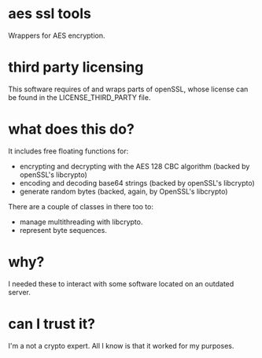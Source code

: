 # aes ssl tools

Wrappers for AES encryption.

# third party licensing

This software requires of and wraps parts of openSSL, whose license can be found in the LICENSE_THIRD_PARTY file.

# what does this do?

It includes free floating functions for:

- encrypting and decrypting with the AES 128 CBC algorithm (backed by openSSL's libcrypto)
- encoding and decoding base64 strings (backed by openSSL's libcrypto)
- generate random bytes (backed, again, by OpenSSL's libcrypto)

There are a couple of classes in there too to:

- manage multithreading with libcrypto.
- represent byte sequences.

# why?

I needed these to interact with some software located on an outdated server.

# can I trust it?

I'm a not a crypto expert. All I know is that it worked for my purposes.
